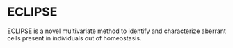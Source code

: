 # ECLIPSE
ECLIPSE is a novel multivariate method to identify and characterize aberrant cells present in individuals out of homeostasis.
